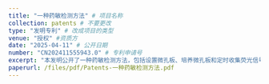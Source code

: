 ```yaml
---
title: "一种药敏检测方法" # 项目名称
collection: patents # 不要更改
type: "发明专利" # 改成项目的类型
venue: "授权" #资质方
date: "2025-04-11" # 公开日期
number: "CN202411555943.0" # 专利申请号
excerpt: "本发明公开了一种药敏检测方法，包括设置微孔板、培养微孔板和定时收集荧光信号并分析数据。本发明基于细菌生长特点，利用荧光判读的优势，实现实时监测分析，能更快的获取药敏结果，及时终止监测，时间短、效率高；并且对设备要求低，用常用的具有发光检测功能的多功能读板机就能实现监测分析。"
paperurl: /files/pdf/Patents-一种药敏检测方法.pdf
---
```



